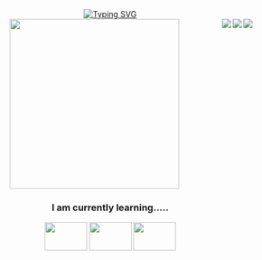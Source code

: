 
<div align="center">
<a href="https://git.io/typing-svg"><img src="https://readme-typing-svg.demolab.com?font=Fira+Code&size=30&duration=500&pause=1000&color=177EF7&multiline=true&width=500&height=100&lines=Hey There my Name is Dennis;" alt="Typing SVG" /></a>
</div>


<div align="right">
<img align="right" src="http://github-readme-streak-stats.herokuapp.com?user=Dennis-1am&theme=blueberry&border_radius=5&card_width=500" />
<img align="right" src="https://github-readme-stats.vercel.app/api?username=Dennis-1am&show_icons=true&theme=blueberry&card_width=500" />
<img align="right" src="https://github-readme-stats.vercel.app/api/top-langs/?username=Dennis-1am&card_width=500&layout=compact&show_icons=true&theme=blueberry"/>
</div>

<div align="center">
<img width="300" src="https://media.tenor.com/D55R-SuFKGgAAAAC/kids-goku-peace.gif" />
<h3> I am currently learning..... </h3>
<img width="75" height="50" src="https://www.w3schools.com/aws/images/awslogo.png" />
<img width="75" height="50" src="https://upload.wikimedia.org/wikipedia/commons/a/a7/React-icon.svg" />
<img width="75" height="50" src="https://upload.wikimedia.org/wikipedia/commons/d/d9/Node.js_logo.svg" />
</div>
